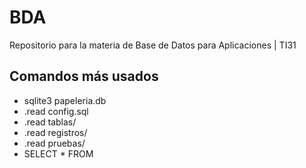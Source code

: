 # BDA
Repositorio para la materia de Base de Datos para Aplicaciones | TI31

## Comandos más usados
- sqlite3 papeleria.db
- .read config.sql
- .read tablas/
- .read registros/
- .read pruebas/
- SELECT * FROM